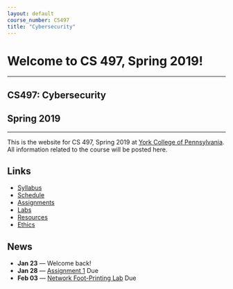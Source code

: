 ```yaml
---
layout: default
course_number: CS497
title: "Cybersecurity"
---
```


# Welcome to CS 497, Spring 2019!

--- --- --- --- --- --- --- --- --- --- --- --- --- --- --- --- --- --- --- --- --- --- --- ---

## CS497: Cybersecurity

## Spring 2019

--- --- --- --- --- --- --- --- --- --- --- --- --- --- --- --- --- --- --- --- --- --- --- ---

This is the website for CS 497, Spring 2019 at [York College of Pennsylvania](http://www.ycp.edu).
All information related to the course will be posted here.

## Links

* [Syllabus](syllabus.html)
* [Schedule](schedule.html)
* [Assignments](assign/index.html)
* [Labs](labs/index.html)
* [Resources](resources/index.html)
* [Ethics](ethics.html)

## News

* **Jan 23** &mdash; Welcome back!
* **Jan 28** &mdash; [Assignment 1](assign/assign01.html) Due
* **Feb 03** &mdash; [Network Foot-Printing Lab](labs/lab02b.html) Due

